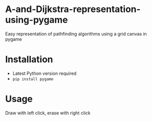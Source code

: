 # A-and-Dijkstra-representation-using-pygame
Easy representation of pathfinding algorithms using a grid canvas in pygame

# Installation
- Latest Python version required
- ``` pip install pygame ```
# Usage

Draw with left click, erase with right click
